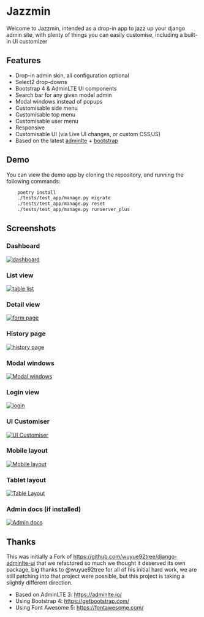 # Jazzmin

Welcome to Jazzmin, intended as a drop-in app to jazz up your django admin site, with plenty of things you can easily
customise, including a built-in UI customizer

## Features

- Drop-in admin skin, all configuration optional
- Select2 drop-downs
- Bootstrap 4 & AdminLTE UI components
- Search bar for any given model admin
- Modal windows instead of popups
- Customisable side menu
- Customisable top menu
- Customisable user menu
- Responsive
- Customisable UI (via Live UI changes, or custom CSS/JS)
- Based on the latest [adminlte](https://adminlte.io/) + [bootstrap](https://getbootstrap.com/)

## Demo
You can view the demo app by cloning the repository, and running the following commands:

```bash
    poetry install
	./tests/test_app/manage.py migrate
	./tests/test_app/manage.py reset
	./tests/test_app/manage.py runserver_plus
```

## Screenshots

### Dashboard
[![dashboard](./img/dashboard.png)](./img/dashboard.png)

### List view
[![table list](./img/list_view.png)](./img/list_view.png)

### Detail view
[![form page](./img/detail_view.png)](./img/detail_view.png)

### History page
[![history page](./img/history_page.png)](./img/history_page.png)

### Modal windows
[![Modal windows](./img/related_modal_bootstrap.png)](./img/related_modal_bootstrap.png)

### Login view
[![login](./img/login.png)](./img/login.png)

### UI Customiser
[![UI Customiser](./img/ui_customiser.png)](./img/ui_customiser.png)

### Mobile layout
[![Mobile layout](./img/dashboard_mobile.png)](./img/dashboard_mobile.png)

### Tablet layout
[![Table Layout](./img/dashboard_tablet.png)](./img/dashboard_tablet.png)

### Admin docs (if installed)
[![Admin docs](./img/admin_docs.png)](./img/admin_docs.png)

## Thanks
This was initially a Fork of https://github.com/wuyue92tree/django-adminlte-ui that we refactored so much we thought it
deserved its own package, big thanks to @wuyue92tree for all of his initial hard work, we are still patching into that
project were possible, but this project is taking a slightly different direction.

- Based on AdminLTE 3: https://adminlte.io/
- Using Bootstrap 4: https://getbootstrap.com/
- Using Font Awesome 5: https://fontawesome.com/
